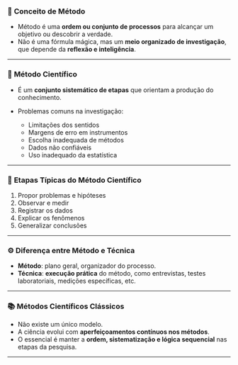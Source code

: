 ### 📘 **Conceito de Método**

* Método é uma **ordem ou conjunto de processos** para alcançar um objetivo ou descobrir a verdade.
* Não é uma fórmula mágica, mas um **meio organizado de investigação**, que depende da **reflexão e inteligência**.

---

### 🔬 **Método Científico**

* É um **conjunto sistemático de etapas** que orientam a produção do conhecimento.
* Problemas comuns na investigação:

  * Limitações dos sentidos
  * Margens de erro em instrumentos
  * Escolha inadequada de métodos
  * Dados não confiáveis
  * Uso inadequado da estatística

---

### 🧪 **Etapas Típicas do Método Científico**

1. Propor problemas e hipóteses
2. Observar e medir
3. Registrar os dados
4. Explicar os fenômenos
5. Generalizar conclusões

---

### ⚙️ **Diferença entre Método e Técnica**

* **Método**: plano geral, organizador do processo.
* **Técnica**: **execução prática** do método, como entrevistas, testes laboratoriais, medições específicas, etc.

---

### 📚 **Métodos Científicos Clássicos**

* Não existe um único modelo.
* A ciência evolui com **aperfeiçoamentos contínuos nos métodos**.
* O essencial é manter a **ordem, sistematização e lógica sequencial** nas etapas da pesquisa.

---

